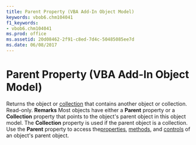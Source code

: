 ```yaml
---
title: Parent Property (VBA Add-In Object Model)
keywords: vbob6.chm104041
f1_keywords:
- vbob6.chm104041
ms.prod: office
ms.assetid: 20d08462-2f91-c8ed-7d4c-50485085ee7d
ms.date: 06/08/2017
---
```



# Parent Property (VBA Add-In Object Model)



Returns the object or [collection](vbe-glossary.md) that contains another object or collection. Read-only.
 **Remarks**
Most objects have either a **Parent** property or a **Collection** property that points to the object's parent object in this object model. The **Collection** property is used if the parent object is a collection.
Use the **Parent** property to access the[properties](vbe-glossary.md), [methods](vbe-glossary.md), and [controls](vbe-glossary.md) of an object's parent object.

